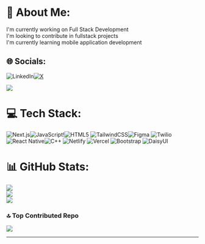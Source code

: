 # 💫 About Me:
I'm currently working on Full Stack Development<br>I'm looking to contribute in fullstack projects<br>I'm currently learning mobile application development


## 🌐 Socials:
![LinkedIn](https://img.shields.io/badge/LinkedIn-%230077B5.svg?logo=linkedin&logoColor=white)[![X](https://img.shields.io/badge/X-black.svg?logo=X&logoColor=white)](https://x.com/sneha11105) 

[![](https://visitcount.itsvg.in/api?id=sj11105&icon=5&color=11)](https://visitcount.itsvg.in)

# 💻 Tech Stack:
![Next.js](https://img.shields.io/badge/nextjs-%23E0234E.svg?style=for-the-badge&logo=nextjs&logoColor=white)![JavaScript](https://img.shields.io/badge/javascript-%23323330.svg?style=for-the-badge&logo=javascript&logoColor=%23F7DF1E)!![HTML5](https://img.shields.io/badge/html5-%23E34F26.svg?style=for-the-badge&logo=html5&logoColor=white) ![TailwindCSS](https://img.shields.io/badge/tailwindcss-%2338B2AC.svg?style=for-the-badge&logo=tailwind-css&logoColor=white)![Figma](https://img.shields.io/badge/figma-%23F24E1E.svg?style=for-the-badge&logo=figma&logoColor=white) ![Twilio](https://img.shields.io/badge/Twilio-F22F46?style=for-the-badge&logo=Twilio&logoColor=white) ![React Native](https://img.shields.io/badge/react_native-%2320232a.svg?style=for-the-badge&logo=react&logoColor=%2361DAFB)![C++](https://img.shields.io/badge/c++-%2300599C.svg?style=for-the-badge&logo=c%2B%2B&logoColor=white) ![Netlify](https://img.shields.io/badge/netlify-%23000000.svg?style=for-the-badge&logo=netlify&logoColor=#00C7B7) ![Vercel](https://img.shields.io/badge/vercel-%23000000.svg?style=for-the-badge&logo=vercel&logoColor=white) ![Bootstrap](https://img.shields.io/badge/bootstrap-%238511FA.svg?style=for-the-badge&logo=bootstrap&logoColor=white) ![DaisyUI](https://img.shields.io/badge/daisyui-5A0EF8?style=for-the-badge&logo=daisyui&logoColor=white)
# 📊 GitHub Stats:
![](https://github-readme-stats.vercel.app/api?username=sj11105&theme=dark&hide_border=false&include_all_commits=true&count_private=true)<br/>
![](https://github-readme-streak-stats.herokuapp.com/?user=sj11105&theme=dark&hide_border=false)<br/>
![](https://github-readme-stats.vercel.app/api/top-langs/?username=sj11105&theme=dark&hide_border=false&include_all_commits=true&count_private=true&layout=compact)



### 🔝 Top Contributed Repo
![](https://github-contributor-stats.vercel.app/api?username=sj11105&limit=5&theme=bear&combine_all_yearly_contributions=true)

---


<!-- Proudly created with GPRM ( https://gprm.itsvg.in ) -->

<!--
**sj11105/sj11105** is a ✨ _special_ ✨ repository because its `README.md` (this file) appears on your GitHub profile.

Here are some ideas to get you started:

- 🔭 I’m currently working on ...
- 🌱 I’m currently learning ...
- 👯 I’m looking to collaborate on ...
- 🤔 I’m looking for help with ...
- 💬 Ask me about ...
- 📫 How to reach me: ...
- 😄 Pronouns: ...
- ⚡ Fun fact: ...
-->
